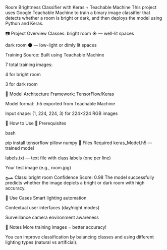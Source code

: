 Room Brightness Classifier with Keras + Teachable Machine
This project uses Google Teachable Machine to train a binary image classifier that detects whether a room is bright or dark, and then deploys the model using Python and Keras.

📷 Project Overview
Classes:
bright room ☀️ — well-lit spaces

dark room 🌑 — low-light or dimly lit spaces

Training Source:
Built using Teachable Machine

7 total training images:

4 for bright room

3 for dark room


🧪 Model Architecture
Framework: TensorFlow/Keras

Model format: .h5 exported from Teachable Machine

Input shape: (1, 224, 224, 3) for 224×224 RGB images

🚀 How to Use
🔧 Prerequisites

bash

pip install tensorflow pillow numpy
📁 Files Required
keras_Model.h5 — trained model

labels.txt — text file with class labels (one per line)

Your test image (e.g., room.jpg)

نسخ
Class: bright room
Confidence Score: 0.98
The model successfully predicts whether the image depicts a bright or dark room with high accuracy.

🧠 Use Cases
Smart lighting automation

Contextual user interfaces (day/night modes)

Surveillance camera environment awareness

📌 Notes
More training images = better accuracy!

You can improve classification by balancing classes and using different lighting types (natural vs artificial).

